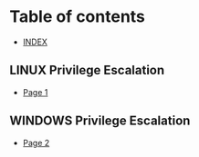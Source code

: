 # Table of contents

* [INDEX](README.md)

## LINUX Privilege Escalation

* [Page 1](linux-privilege-escalation/page-1.md)

## WINDOWS Privilege Escalation

* [Page 2](windows-privilege-escalation/page-2.md)
